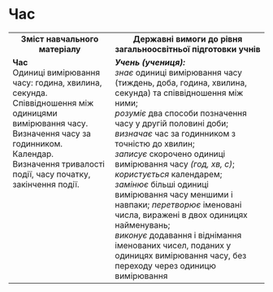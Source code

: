 # Час
<table>
  <tr>
    <td width="40%" align="center"><b>Зміст навчального матеріалу<b></td>
    <td width="60%" align="center"><b>Державні вимоги до рівня загальноосвітньої підготовки учнів</b></td>
  </tr>
  <tr>
    <td width="40%" style="vertical-align:top !important;"><b>Час</b><br>
Одиниці вимірювання часу: година, хвилина, секунда. <br>
Співвідношення між одиницями вимірювання часу. <br>
Визначення часу за годинником. <br>
Календар.<br>
Визначення тривалості події, часу початку, закінчення події.<br></td>
    <td width="60%" style="vertical-align:top !important;"><i><b>Учень (учениця):</b></i><br>
<i>знає</i> одиниці вимірювання часу (тиждень, доба, година, хвилина, секунда) та співвідношення між ними; <br>
<i>розуміє</i> два способи позначення часу у другій половині доби;<br>
<i>визначає</i> час за годинником з точністю до хвилин;<br>
<i>записує</i> скорочено одиниці вимірювання часу <i>(год, хв, с)</i>;<br>
<i>користується</i> календарем;<br>
<i>замінює</i> більші одиниці вимірювання часу меншими і навпаки; 
<i>перетворює</i> іменовані числа, виражені в двох одиницях найменувань;<br>
<i>виконує</i> додавання і віднімання  іменованих чисел, поданих у одиницях вимірювання часу, без переходу через одиницю вимірювання<br></td>
  </tr>
</table>

